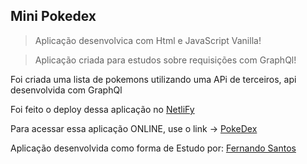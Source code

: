 ## Mini Pokedex

> Aplicação desenvolvica com Html e JavaScript Vanilla!

> Aplicação criada para estudos sobre requisições com GraphQl!


<p>
  Foi criada uma lista de pokemons utilizando uma APi de terceiros, api desenvolvida com GraphQl
</p>


Foi feito o deploy dessa aplicação no [NetliFy](https://www.netlify.com/)

Para acessar essa aplicação ONLINE, use o link -> [PokeDex](https://www.netlify.com/)



Aplicação desenvolvida como forma de Estudo por: [Fernando Santos](https://www.linkedin.com/in/fernandosantosdev/)